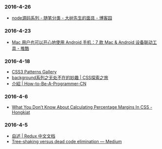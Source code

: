 ### 2016-4-26<br />
+ [node源码系列 - 随笔分类 - 大树先生的面具 - 博客园](http://www.cnblogs.com/papertree/category/792592.html)<br />

### 2016-4-23<br />
+ [Mac 用户也可以开心地使用 Android 手机：7 款 Mac & Android 设备联动工具 - 推酷](http://www.tuicool.com/articles/v6z6fyJ)<br />

### 2016-4-18<br />
+ [CSS3 Patterns Gallery](http://lea.verou.me/css3patterns/)<br />
+ [background系列之无处不在的妙趣 | CSS探索之旅](http://blog.doyoe.com/2016/04/11/css/background%E7%B3%BB%E5%88%97%E4%B9%8B%E6%97%A0%E5%A4%84%E4%B8%8D%E5%9C%A8%E7%9A%84%E5%A6%99%E8%B6%A3/)<br />
+ [介紹 | How-to-Be-A-Programmer-CN](https://ahangchen.gitbooks.io/how-to-be-a-programmer-cn/content/index.html)<br />

### 2016-4-6<br />
+ [What You Don’t Know About Calculating Percentage Margins In CSS - Hongkiat](http://www.hongkiat.com/blog/calculate-css-percentage-margins/)<br />

### 2016-4-5<br />
+ [自述 | Redux 中文文档](http://cn.redux.js.org/index.html)<br />
+ [Tree-shaking versus dead code elimination — Medium](https://medium.com/@Rich_Harris/tree-shaking-versus-dead-code-elimination-d3765df85c80#.1ndfj9dqd)<br />